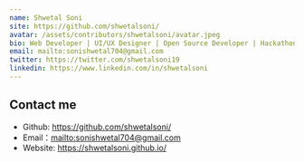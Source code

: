 ```yaml
---
name: Shwetal Soni
site: https://github.com/shwetalsoni/
avatar: /assets/contributors/shwetalsoni/avatar.jpeg
bio: Web Developer | UI/UX Designer | Open Source Developer | Hackathon Enthusiast | Exploring Blockchains 
email: mailto:sonishwetal704@gmail.com
twitter: https://twitter.com/shwetalsoni19
linkedin: https://www.linkedin.com/in/shwetalsoni
---
```

## Contact me

- Github: <https://github.com/shwetalsoni/>
- Email：<mailto:sonishwetal704@gmail.com>
- Website: <https://shwetalsoni.github.io/>
  